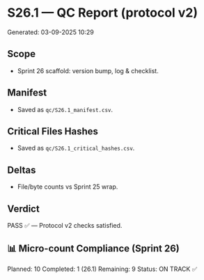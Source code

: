 # S26.1 — QC Report (protocol v2)
Generated: 03-09-2025 10:29

## Scope
- Sprint 26 scaffold: version bump, log & checklist.

## Manifest
- Saved as `qc/S26.1_manifest.csv`.

## Critical Files Hashes
- Saved as `qc/S26.1_critical_hashes.csv`.

## Deltas
- File/byte counts vs Sprint 25 wrap.

## Verdict
PASS ✅ — Protocol v2 checks satisfied.

## 📊 Micro-count Compliance (Sprint 26)
Planned: 10
Completed: 1 (26.1)
Remaining: 9
Status: ON TRACK ✅
